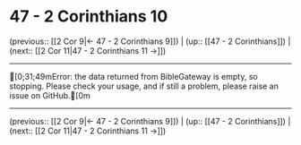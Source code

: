 # 47 - 2 Corinthians 10

(previous:: [[2 Cor 9|← 47 - 2 Corinthians 9]]) | (up:: [[47 - 2 Corinthians]]) | (next:: [[2 Cor 11|47 - 2 Corinthians 11 →]])

***
[0;31;49mError: the data returned from BibleGateway is empty, so stopping. Please check your usage, and if still a problem, please raise an issue on GitHub.[0m

***

(previous:: [[2 Cor 9|← 47 - 2 Corinthians 9]]) | (up:: [[47 - 2 Corinthians]]) | (next:: [[2 Cor 11|47 - 2 Corinthians 11 →]])

